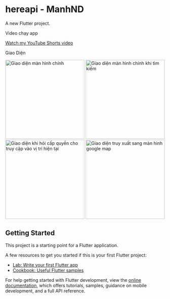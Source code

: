# hereapi - ManhND

A new Flutter project.

Video chạy app

[Watch my YouTube Shorts video](https://youtube.com/shorts/04DZH9SBniU)


Giao Diện



<img src="https://github.com/user-attachments/assets/9f3923f9-bc59-4fc2-a000-ea024bf9830a" width="250" alt="Giao diện màn hình chính" />

<img src="https://github.com/user-attachments/assets/d0720828-5553-40e3-aefd-f9483cce5711" width="250" alt="Giao diện màn hình chính khi tìm kiếm" />

<img src="https://github.com/user-attachments/assets/2cab1a1d-e55e-44ef-b8af-76216687a403" width="250" alt="Giao diện khi hỏi cấp quyền cho truy cập vào vị trí hiện tại" />

<img src="https://github.com/user-attachments/assets/b53e12cb-6d09-4195-aedf-73833e0f4dbe" width="250" alt="Giao diện truy xuất sang màn hình google map" />




## Getting Started

This project is a starting point for a Flutter application.

A few resources to get you started if this is your first Flutter project:

- [Lab: Write your first Flutter app](https://docs.flutter.dev/get-started/codelab)
- [Cookbook: Useful Flutter samples](https://docs.flutter.dev/cookbook)

For help getting started with Flutter development, view the
[online documentation](https://docs.flutter.dev/), which offers tutorials,
samples, guidance on mobile development, and a full API reference.

